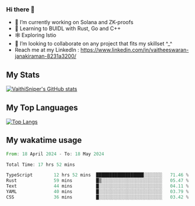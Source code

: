 ### Hi there 👋

- 🔭 I’m currently working on Solana and ZK-proofs
- 📖 Learning to BUIDL with Rust, Go and C++
- 🕸️ Exploring Istio
- 👯 I’m looking to collaborate on any project that fits my skillset ^_^
- Reach me at my LinkedIn : https://www.linkedin.com/in/vaitheeswaran-janakiraman-8231a3200/

## My Stats
[![VaithiSniper's GitHub stats](https://github-readme-stats.vercel.app/api?username=VaithiSniper&hide=stars&theme=radical)](https://github.com/anuraghazra/github-readme-stats)

## My Top Languages

[![Top Langs](https://github-readme-stats.vercel.app/api/top-langs/?username=VaithiSniper&layout=compact)](https://github.com/anuraghazra/github-readme-stats)

## My wakatime usage

<!--START_SECTION:waka-->

```rust
From: 18 April 2024 - To: 18 May 2024

Total Time: 17 hrs 52 mins

TypeScript        12 hrs 52 mins  ██████████████████░░░░░░░   71.46 %
Rust              59 mins         █▒░░░░░░░░░░░░░░░░░░░░░░░   05.47 %
Text              44 mins         █░░░░░░░░░░░░░░░░░░░░░░░░   04.11 %
YAML              40 mins         █░░░░░░░░░░░░░░░░░░░░░░░░   03.79 %
CSS               36 mins         █░░░░░░░░░░░░░░░░░░░░░░░░   03.42 %
```

<!--END_SECTION:waka-->
